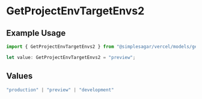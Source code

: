 # GetProjectEnvTargetEnvs2

## Example Usage

```typescript
import { GetProjectEnvTargetEnvs2 } from "@simplesagar/vercel/models/getprojectenvop.js";

let value: GetProjectEnvTargetEnvs2 = "preview";
```

## Values

```typescript
"production" | "preview" | "development"
```